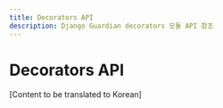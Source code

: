```yaml
---
title: Decorators API
description: Django Guardian decorators 모듈 API 참조
---
```


# Decorators API

[Content to be translated to Korean]

<!-- This page content will be translated from the main English api/decorators.md -->
